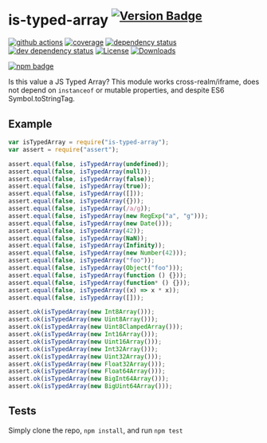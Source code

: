 # is-typed-array <sup> [![Version Badge][2]][1]</sup>

[![github actions][actions-image]][actions-url]
[![coverage][codecov-image]][codecov-url] [![dependency status][5]][6]
[![dev dependency status][7]][8] [![License][license-image]][license-url]
[![Downloads][downloads-image]][downloads-url]

[![npm badge][11]][1]

Is this value a JS Typed Array? This module works cross-realm/iframe, does not
depend on `instanceof` or mutable properties, and despite ES6
Symbol.toStringTag.

## Example

```js
var isTypedArray = require("is-typed-array");
var assert = require("assert");

assert.equal(false, isTypedArray(undefined));
assert.equal(false, isTypedArray(null));
assert.equal(false, isTypedArray(false));
assert.equal(false, isTypedArray(true));
assert.equal(false, isTypedArray([]));
assert.equal(false, isTypedArray({}));
assert.equal(false, isTypedArray(/a/g));
assert.equal(false, isTypedArray(new RegExp("a", "g")));
assert.equal(false, isTypedArray(new Date()));
assert.equal(false, isTypedArray(42));
assert.equal(false, isTypedArray(NaN));
assert.equal(false, isTypedArray(Infinity));
assert.equal(false, isTypedArray(new Number(42)));
assert.equal(false, isTypedArray("foo"));
assert.equal(false, isTypedArray(Object("foo")));
assert.equal(false, isTypedArray(function () {}));
assert.equal(false, isTypedArray(function* () {}));
assert.equal(false, isTypedArray((x) => x * x));
assert.equal(false, isTypedArray([]));

assert.ok(isTypedArray(new Int8Array()));
assert.ok(isTypedArray(new Uint8Array()));
assert.ok(isTypedArray(new Uint8ClampedArray()));
assert.ok(isTypedArray(new Int16Array()));
assert.ok(isTypedArray(new Uint16Array()));
assert.ok(isTypedArray(new Int32Array()));
assert.ok(isTypedArray(new Uint32Array()));
assert.ok(isTypedArray(new Float32Array()));
assert.ok(isTypedArray(new Float64Array()));
assert.ok(isTypedArray(new BigInt64Array()));
assert.ok(isTypedArray(new BigUint64Array()));
```

## Tests

Simply clone the repo, `npm install`, and run `npm test`

[1]: https://npmjs.org/package/is-typed-array
[2]: https://versionbadg.es/inspect-js/is-typed-array.svg
[5]: https://david-dm.org/inspect-js/is-typed-array.svg
[6]: https://david-dm.org/inspect-js/is-typed-array
[7]: https://david-dm.org/inspect-js/is-typed-array/dev-status.svg
[8]: https://david-dm.org/inspect-js/is-typed-array#info=devDependencies
[11]: https://nodei.co/npm/is-typed-array.png?downloads=true&stars=true
[license-image]: https://img.shields.io/npm/l/is-typed-array.svg
[license-url]: LICENSE
[downloads-image]: https://img.shields.io/npm/dm/is-typed-array.svg
[downloads-url]: https://npm-stat.com/charts.html?package=is-typed-array
[codecov-image]: https://codecov.io/gh/inspect-js/is-typed-array/branch/main/graphs/badge.svg
[codecov-url]: https://app.codecov.io/gh/inspect-js/is-typed-array/
[actions-image]: https://img.shields.io/endpoint?url=https://github-actions-badge-u3jn4tfpocch.runkit.sh/inspect-js/is-typed-array
[actions-url]: https://github.com/inspect-js/is-typed-array/actions
